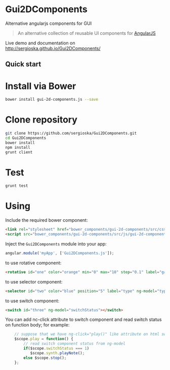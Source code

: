 # Gui2DComponents 
Alternative angularjs components for GUI

> An alternative collection of reusable UI components for [AngularJS](https://angularjs.org/)

Live demo and documentation on http://sergioska.github.io/Gui2DComponents/

## Quick start

# Install via Bower
``` sh
bower install gui-2d-components.js --save
```

# Clone repository
``` sh
git clone https://github.com/sergioska/Gui2DComponents.git
cd Gui2DComponents
bower install
npm install
grunt client
```

# Test
``` sh
grunt test
```

# Using

Include the required bower component:
``` html
<link rel="stylesheet" href="bower_components/gui-2d-components/src/css/gui-2d-components.css"/>
<script src="bower_components/gui-2d-components/src/js/gui-2d-components.js"></script>
```

Inject the `Gui2DComponents` module into your app:
``` JavaScript
angular.module('myApp', ['Gui2DComponents.js']);
```

to use rotative component:

```html
<rotative id="one" color="orange" min="0" max="10" step="0.1" label="gain" ng-model="gainValue"></rotative>
```

to use selector component:

```html
<selector id="two" color="blue" position="5" label="type" ng-model="typeValue"></selector>
```

to use switch component:

```html
<switch id="three" ng-model="switchStatus"></switch>
```

You can add nc-click attribute to switch component and read switch status on function body; for example:

```javascript
    // suppose that we have ng-click="play()" like attribute on html switch component declaration
    $scope.play = function() {
        // read switch component status from ng-model
        if($scope.switchStatus === 1)
    	   $scope.synth.playNote();
        else $scope.stop();
    };
```

